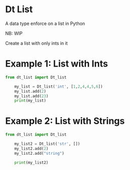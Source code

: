 # Dt List

A data type enforce on a list in Python

NB: WIP

Create a list with only ints in it

# Example 1: List with Ints
``` python
from dt_list import Dt_list

    my_list = Dt_list('int', [1,2,4,4,5,6])
    my_list.add(2)
    my_list.add(23)
    print(my_list)

```

# Example 2: List with Strings
``` python
from dt_list import Dt_list

    my_list2 = Dt_list('str', [])
    my_list2.add(2)
    my_list2.add("string")

    print(my_list2)
    
```
